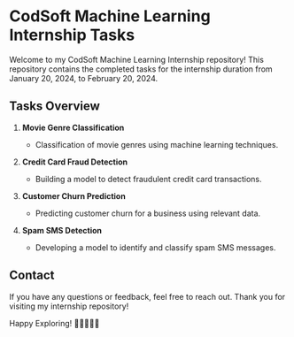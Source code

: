 # CodSoft Machine Learning Internship Tasks

Welcome to my CodSoft Machine Learning Internship repository! This repository contains the completed tasks for the internship duration from January 20, 2024, to February 20, 2024.

## Tasks Overview

1. **Movie Genre Classification**
   - Classification of movie genres using machine learning techniques.

2. **Credit Card Fraud Detection**
   - Building a model to detect fraudulent credit card transactions.

3. **Customer Churn Prediction**
   - Predicting customer churn for a business using relevant data.

4. **Spam SMS Detection**
   - Developing a model to identify and classify spam SMS messages.


## Contact

If you have any questions or feedback, feel free to reach out. Thank you for visiting my internship repository!

Happy Exploring! 🚀👩‍💻👨‍💻
